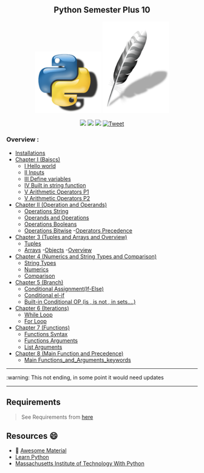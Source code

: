 
<div align="center">
<h2>  Python Semester Plus 10</h2>
 <p> <img src='A_icons/53380.png'  width="175" /> <img src='A_icons/large-feather.png'  width="175" /> </p>
<p align="center">
	<a href="https://img.shields.io/github/languages/top/Ahmed-Hamdy101/Python-Semester-Plus-10"> <img src="https://img.shields.io/github/languages/top/Ahmed-Hamdy101/Python-Semester-Plus-10"/></a>
	<a href="https://img.shields.io/github/stars/Ahmed-Hamdy101/Python-Semester-Plus-10?style=social"> <img src="https://img.shields.io/github/stars/Ahmed-Hamdy101/Python-Semester-Plus-10?style=social"/></a>
	<a href="https://img.shields.io/github/repo-size/Ahmed-Hamdy101/Python-Semester-Plus-10?style=plastic"> <img src="https://img.shields.io/github/repo-size/Ahmed-Hamdy101/Python-Semester-Plus-10?style=plastic"/></a> <a href="https://twitter.com/Torn40535516"><img src="https://img.shields.io/twitter/url?style=social&url=https%3A%2F%2Fimg.shields.io%2Ftwitter%2Furl%3Fstyle%3Dsocial%26url%3D%252FTorn40535516" alt="Tweet" height="20"/></a>

</p>
</div>

### Overview :
- [Installations](Requirements.md)
- [Chapter I (Baiscs)](./I_[Basics])
   - [I Hello world](./I_[Basics]/I_HelloWorld.py)
   - [II Inputs](./I_[Basics]/II_Accept_Inputs.py)
   - [III Define variables](./I_[Basics]/III_Variables)
   - [IV Built in string function](./I_[Basics]/IV_Built_In_String.py)
   - [V Arithmetic Operators P1](./I_[Basics]/V_Arithmetic_Operators_P1.py)
   - [V Arithmetic Operators P2](./I_[Basics]/V_Arithmetic_Operators_P1.py)
- [Chapter II (Operation and Operands)](./II_[Operation_and_Operands])
   - [Operations String](./II_[Operation_and_Operands]/I_OperationString.py)
   - [Operands and Operations](./II_[Operation_and_Operands]/II_Operands_and_Operations.py)
   - [Operations Booleans](II_[Operation_and_Operands]/III_Operators_Booleans.py)
   - [Operations Bitwise](II_[Operation_and_Operands]/IV_Operations_Bitwise.py)
   -[Operators Precedence](II_[Operation_and_Operands]/V_Operator_Precedence.py)
-  [Chapter 3 (Tuples and Arrays and Overview)](III_[Tuples_and_Arrays_and_Overview]_)
   - [Tuples](III_[Tuples_and_Arrays_and_Overview]/I_Tuples.py)
   - [Arrays](III_[Tuples_and_Arrays_and_Overview]/II_Arrays.py)
   -[Objects](III_[Tuples_and_Arrays_and_Overview]/III_Object.py)
   -[Overview](III_[Tuples_and_Arrays_and_Overview]/IV_Overview.py)
- [Chapter 4 (Numerics and String Types and Comparison)](IV_[Numerics_and_String_Types_and_Comparison])
   - [String Types](IV_[Numerics_and_String_Types_and_Comparison]/I_StrType.py)
   - [Numerics](IV_[Numerics_and_String_Types_and_Comparison]/II_Numeric.py)
   - [Comparison](IV_[Numerics_and_String_Types_and_Comparison]/III_Comparison.py)
- [Chapter 5 (Branch)](./V_[Branch])
   - [Conditional Assignment(If-Else)](V_[Branch]/I_Conditional_Assignment.py)
   - [Conditional el-if](V_[Branch]/II_Conditional-elif.py)
   - [Built-in Conditional OP (is , is not , in sets....)](V_[Branch]/II_Conditional-Operators.py)
- [Chapter 6 (Iterations)](./VI_[iterations])
   - [While Loop](VI_[iterations]/I_While.py)
   - [For Loop](VI_[Iterations]/II_For.py)
- [Chapter 7 (Functions)](./VII_[Functions])
   - [Functions Syntax](VII_[Functions]/I_Function.py)
   - [Functions Arguments](VII_[Functions]/II_Func_arguments.py)
   - [List Arguments](VII_[Functions]/III_arg_list.py)
- [Chapter 8 (Main Function and Precedence)](VII_[Main_Function_and_Precedence])
   - [Main Functions_and_Arguments_keywords](VII_[Main_Function_and_Precedence]\II_Main_and_arg_keywords.py)

<hr>
  :warning: This not ending, in some point it would need updates

<hr>

## Requirements
 > See Requirements from [here](./Requirements.md)
## Resources :smile:
 - :stars: [Awesome Material](https://github.com/Ahmed-Hamdy101/Awesome-Material) 
 - [Learn Python](https://www.learnpython.org/)
 - [Massachusetts Institute of Technology With Python](https://ocw.mit.edu/courses/6-00-introduction-to-computer-science-and-programming-fall-2008/)
